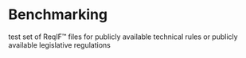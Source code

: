 # Benchmarking

test set of ReqIF™ files for publicly available technical rules or publicly available legislative regulations

